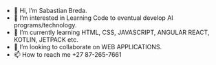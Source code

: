 - 👋 Hi, I’m Sabastian Breda.
- 👀 I’m interested in Learning Code to eventual develop AI programs/technology.
- 🌱 I’m currently learning HTML, CSS, JAVASCRIPT, ANGULAR REACT, KOTLIN, JETPACK etc.
- 💞️ I’m looking to collaborate on WEB APPLICATIONS.
- 📫 How to reach me +27 87-265-7661

<!---
ZasbicSP/ZasbicSP is a ✨ special ✨ repository because its `README.md` (this file) appears on your GitHub profile.
You can click the Preview link to take a look at your changes.
--->

